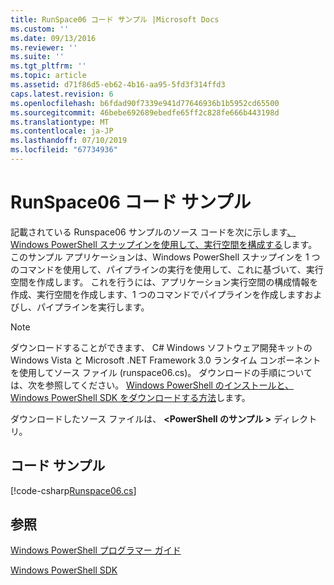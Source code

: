 ```yaml
---
title: RunSpace06 コード サンプル |Microsoft Docs
ms.custom: ''
ms.date: 09/13/2016
ms.reviewer: ''
ms.suite: ''
ms.tgt_pltfrm: ''
ms.topic: article
ms.assetid: d71f86d5-eb62-4b16-aa95-5fd3f314ffd3
caps.latest.revision: 6
ms.openlocfilehash: b6fdad90f7339e941d77646936b1b5952cd65500
ms.sourcegitcommit: 46bebe692689ebedfe65ff2c828fe666b443198d
ms.translationtype: MT
ms.contentlocale: ja-JP
ms.lasthandoff: 07/10/2019
ms.locfileid: "67734936"
---
```

# <a name="runspace06-code-sample"></a>RunSpace06 コード サンプル

記載されている Runspace06 サンプルのソース コードを次に示します[、Windows PowerShell スナップインを使用して、実行空間を構成する](https://msdn.microsoft.com/en-us/a7289ee8-9732-49ee-91c7-d533e9538b83)します。 このサンプル アプリケーションは、Windows PowerShell スナップインを 1 つのコマンドを使用して、パイプラインの実行を使用して、これに基づいて、実行空間を作成します。 これを行うには、アプリケーション実行空間の構成情報を作成、実行空間を作成します、1 つのコマンドでパイプラインを作成しますおよびし、パイプラインを実行します。

> [!NOTE]
> ダウンロードすることができます、 C# Windows ソフトウェア開発キットの Windows Vista と Microsoft .NET Framework 3.0 ランタイム コンポーネントを使用してソース ファイル (runspace06.cs)。 ダウンロードの手順については、次を参照してください。 [Windows PowerShell のインストールと、Windows PowerShell SDK をダウンロードする方法](/powershell/developer/installing-the-windows-powershell-sdk)します。
>
> ダウンロードしたソース ファイルは、  **\<PowerShell のサンプル >** ディレクトリ。

## <a name="code-sample"></a>コード サンプル

[!code-csharp[Runspace06.cs](../../powershell-sdk-samples/SDK-2.0/csharp/Runspace06/Runspace06.cs#L11-L85 "Runspace06.cs")]

## <a name="see-also"></a>参照

[Windows PowerShell プログラマー ガイド](./windows-powershell-programmer-s-guide.md)

[Windows PowerShell SDK](../windows-powershell-reference.md)